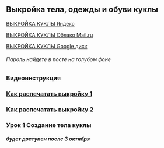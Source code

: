 ## Выкройка тела, одежды и обуви куклы 
 
 [ВЫКРОЙКА КУКЛЫ Яндекс](https://yadi.sk/d/0OMxmv8JxOMUQA)
 
 [ВЫКРОЙКА КУКЛЫ Облако Mail.ru](https://cloud.mail.ru/public/2CHK/4GRXeyvLG)
 
 [ВЫКРОЙКА КУКЛЫ Google диск](https://drive.google.com/file/d/1C8IMdlms3mbIGPbxlmFS5ULkajvtfETZ/view?usp=sharing)
 
###### Пароль найдете в посте на голубом фоне
 
### Видеоинструкция

### [Kак распечатать выкройку 1](https://youtu.be/-pD-CA23ALA)
### [Kак распечатать выкройку 2](https://youtu.be/w7LxMWOIVJg)
 
 

### Урок 1 Создание тела куклы
##### будет доступен после 3 октября

 
